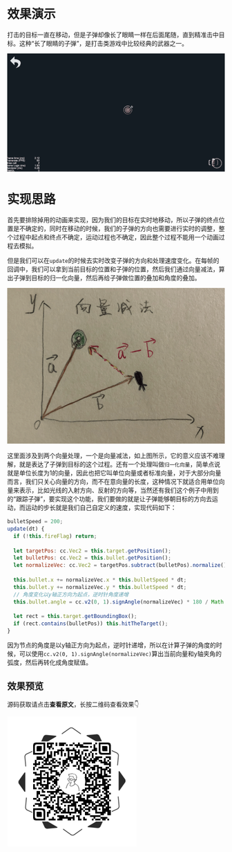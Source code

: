 # 效果演示

打击的目标一直在移动，但是子弹却像长了眼睛一样在后面尾随，直到精准击中目标。这种“长了眼睛的子弹”，是打击类游戏中比较经典的武器之一。

![demo](./resources/demo.gif)

# 实现思路

首先要排除掉用的动画来实现，因为我们的目标在实时地移动，所以子弹的终点位置是不确定的，同时在移动的时候，我们的子弹的方向也需要进行实时的调整，整个过程中起点和终点不确定，运动过程也不确定，因此整个过程不能用一个动画过程去模拟。

但是我们可以在`update`的时候去实时改变子弹的方向和处理速度变化。在每帧的回调中，我们可以拿到当前目标的位置和子弹的位置，然后我们通过向量减法，算出子弹到目标的归一化向量，然后再给子弹做位置的叠加和角度的叠加。

![detail](./resources/detail.png)

这里面涉及到两个向量处理，一个是向量减法，如上图所示，它的意义应该不难理解，就是表达了子弹到目标的这个过程。还有一个处理叫做`归一化向量`，简单点说就是单位长度为1的向量，因此也把它叫单位向量或者标准向量，对于大部分向量而言，我们只关心向量的方向，而不在意向量的长度，这种情况下就适合用单位向量来表示，比如光线的入射方向、反射的方向等，当然还有我们这个例子中用到的“跟踪子弹”，要实现这个功能，我们要做的就是让子弹能够朝目标的方向去运动，而运动的步长就是我们自己自定义的速度，实现代码如下：

```js
bulletSpeed = 200;
update(dt) {
  if (!this.fireFlag) return;

  let targetPos: cc.Vec2 = this.target.getPosition();
  let bulletPos: cc.Vec2 = this.bullet.getPosition();
  let normalizeVec: cc.Vec2 = targetPos.subtract(bulletPos).normalize();

  this.bullet.x += normalizeVec.x * this.bulletSpeed * dt;
  this.bullet.y += normalizeVec.y * this.bulletSpeed * dt;
  // 角度变化以y轴正方向为起点，逆时针角度递增
  this.bullet.angle = cc.v2(0, 1).signAngle(normalizeVec) * 180 / Math.PI;

  let rect = this.target.getBoundingBox();
  if (rect.contains(bulletPos)) this.hitTheTarget();
}
```

因为节点的角度是以y轴正方向为起点，逆时针递增，所以在计算子弹的角度的时候，可以使用`cc.v2(0, 1).signAngle(normalizeVec)`算出当前向量和y轴夹角的弧度，然后再转化成角度赋值。

## 效果预览

源码获取请点击**查看原文**，长按二维码查看效果👇

![ewm](./resources/preview_ewm.png)




